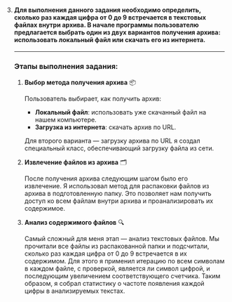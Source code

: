 3. #### Для выполнения данного задания необходимо определить, сколько раз каждая цифра от 0 до 9 встречается в текстовых файлах внутри архива. В начале программы пользователю предлагается выбрать один из двух вариантов получения архива: использовать локальный файл или скачать его из интернета.

   ------
   
   ### Этапы выполнения задания:
   
   1. **Выбор метода получения архива** 📦
   
      Пользователь выбирает, как получить архив:
   
      - **Локальный файл**: использовать уже скачанный файл на нашем компьютере.
      - **Загрузка из интернета**: скачать архив по URL.
   
      Для второго варианта — загрузку архива по URL я создал специальный класс, обеспечивающий загрузку файла из сети.
   
   2. **Извлечение файлов из архива** 🗂️
   
      После получения архива следующим шагом было его извлечение. Я использовал метод для распаковки файлов из архива в подготовленную папку. Это позволяет нам получить доступ ко всем файлам внутри архива и проанализировать их содержимое.
   
   3. **Анализ содержимого файлов** 🔍
   
      Самый сложный для меня этап — анализ текстовых файлов. Мы прочитали все файлы из распакованной папки и подсчитали, сколько раз каждая цифра от 0 до 9 встречается в их содержимом. Для этого я применил итерацию по всем символам в каждом файле, с проверкой, является ли символ цифрой, и последующим увеличением соответствующего счетчика. Таким образом, я собрал статистику о частоте появления каждой цифры в анализируемых текстах.
   
   
